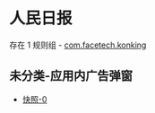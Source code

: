 # 人民日报

存在 1 规则组 - [com.facetech.konking](/src/apps/com.facetech.konking.ts)

## 未分类-应用内广告弹窗

- [快照-0](https://i.gkd.li/i/12841081)

